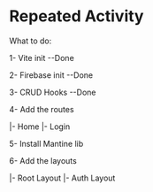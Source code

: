 # Repeated Activity

What to do:

1- Vite init --Done

2- Firebase init --Done

3- CRUD Hooks --Done

4- Add the routes

|- Home
|- Login

5- Install Mantine lib

6- Add the layouts

|- Root Layout
|- Auth Layout
